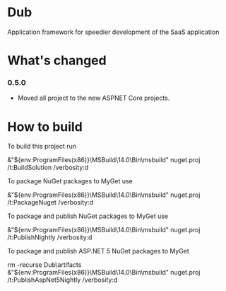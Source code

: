 Dub
===

Application framework for speedier development of the SaaS application

What's changed
===

### 0.5.0
- Moved all project to the new ASPNET Core projects.

How to build
===
To build this project run 

   &"${env:ProgramFiles(x86)}\MSBuild\14.0\Bin\msbuild" nuget.proj /t:BuildSolution /verbosity:d

To package NuGet packages to MyGet use

   &"${env:ProgramFiles(x86)}\MSBuild\14.0\Bin\msbuild" nuget.proj /t:PackageNuget /verbosity:d

To package and publish NuGet packages to MyGet use

   &"${env:ProgramFiles(x86)}\MSBuild\14.0\Bin\msbuild" nuget.proj /t:PublishNightly /verbosity:d

To package and publish ASP.NET 5 NuGet packages to MyGet

   rm -recurse Dub\artifacts
   &"${env:ProgramFiles(x86)}\MSBuild\14.0\Bin\msbuild" nuget.proj /t:PublishAspNet5Nightly /verbosity:d
